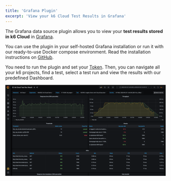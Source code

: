```yaml
---
title: 'Grafana Plugin'
excerpt: 'View your k6 Cloud Test Results in Grafana'
---
```


The Grafana data source plugin allows you to view your **test results stored in k6 Cloud** in [Grafana](https://grafana.com/grafana/). 

You can use the plugin in your self-hosted Grafana installation or run it with our ready-to-use Docker compose environment. Read the installation instructions on [GitHub](https://github.com/k6io/k6-cloud-grafana-datasource).

You need to run the plugin and set your [Token](/cloud/integrations/token). Then, you can navigate all your k6 projects, find a test, select a test run and view the results with our predefined Dashboard.


![k6 Cloud Grafana Data Source Plugin](images/k6_cloud_grafana_plugin.png)

